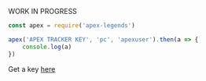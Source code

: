 WORK IN PROGRESS

````js
const apex = require('apex-legends')

apex('APEX TRACKER KEY', 'pc', 'apexuser').then(a => {
    console.log(a)
})
````

Get a key [here](https://apex.tracker.gg/site-api)